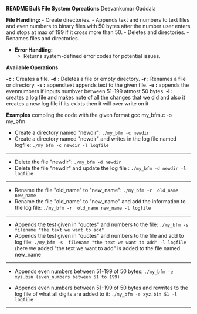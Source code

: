 **README Bulk File System Opreations**
Deevankumar Gaddala

**File Handling:**
    - Create directories.
    - Appends text and numbers to text files and even numbers to binary files with 50 bytes after the number user enters and stops at max of 199 if it cross more than 50.
    - Deletes and directories.
    - Renames files and directories.
- **Error Handling:**
    - Returns system-defined error codes for potential issues.

**Available Operations**

**-c :** Creates a file.
**-d :** Deletes a file or empty directory.
**-r :** Renames a file or directory.
**-s :** appendtext appends text to the given file.
**-e :** appends the evennumbers if inputs numbver between 51-199 atmost 50 bytes.
**-l :** creates a log file and makes note of all the changes that we did and also it creates a new log file if its exixts then it will over write on it

**Examples**
compling the code with the given format
gcc my_bfm.c -o my_bfm


- Create a directory named "newdir":
`./my_bfm -c newdir`
- Create a directory named "newdir" and writes in the log file named logfile:
`./my_bfm -c newdir -l logfile`
-------------------------------------------------------------------------------------------------------

- Delete the file "newdir":
`./my_bfm -d newdir`
- Delete the file "newdir" and update the log file :
`./my_bfm -d newdir -l logfile`
-------------------------------------------------------------------------------------------------------

- Rename the file "old_name" to "new_name":
`./my_bfm -r  old_name new_name`
- Rename the file "old_name" to "new_name" and add the information to the log file:
`./my_bfm -r  old_name new_name -l logfile`
-------------------------------------------------------------------------------------------------------

- Appends the test given in "quotes" and numbers to the file:
`./my_bfm -s  filename "the text we want to add"`
- Appends the test given in "quotes" and numbers to the file and add to log file:
`./my_bfm -s  filename "the text we want to add" -l logfile`
(here we added "the text we want to add" is added to the file named new_name
-------------------------------------------------------------------------------------------------------

- Appends even numbers between 51-199 of 50 bytes:
`./my_bfm -e xyz.bin (even_numbers between 51 to 199)`

- Appends even numbers between 51-199 of 50 bytes and rewrites to the log file of what all digits are added to it:
`./my_bfm -e xyz.bin 51 -l logfile`
-------------------------------------------------------------------------------------------------------
